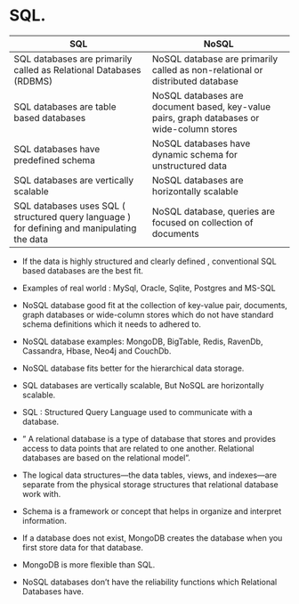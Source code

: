 # SQL.

| SQL       | NoSQL       |
| ----------- | ----------- |
|    SQL databases are primarily called as Relational Databases (RDBMS)    |   NoSQL database are primarily called as non-relational or distributed database     |
|SQL databases are table based databases|NoSQL databases are document based, key-value pairs, graph databases or wide-column stores|
|SQL databases have predefined schema|NoSQL databases have dynamic schema for unstructured data|
|SQL databases are vertically scalable|NoSQL databases are horizontally scalable|
|SQL databases uses SQL ( structured query language ) for defining and manipulating the data|NoSQL database, queries are focused on collection of documents|


- If the data is highly structured and clearly defined , conventional SQL based databases are the best fit.

- Examples of real world : MySql, Oracle, Sqlite, Postgres and MS-SQL

- NoSQL database good fit at the collection of key-value pair, documents, graph databases or wide-column stores which do not have standard schema definitions which it needs to adhered to.

- NoSQL database examples: MongoDB, BigTable, Redis, RavenDb, Cassandra, Hbase, Neo4j and CouchDb.

- NoSQL database fits better for the hierarchical data storage.

- SQL databases are vertically scalable, But NoSQL are horizontally scalable.

- SQL : Structured Query Language used to communicate with a database.

- ” A relational database is a type of database that stores and provides access to data points that are related to one another. Relational databases are based on the relational model”.

- The logical data structures—the data tables, views, and indexes—are separate from the physical storage structures that relational database work with.

- Schema is a framework or concept that helps in organize and interpret information.

- If a database does not exist, MongoDB creates the database when you first store data for that database.

- MongoDB is more flexible than SQL.

- NoSQL databases don’t have the reliability functions which Relational Databases have.